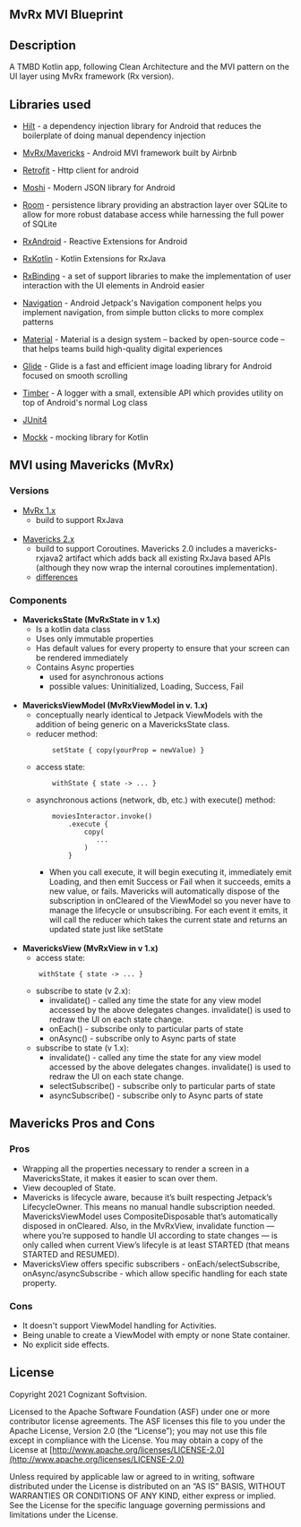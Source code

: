 ## MvRx MVI Blueprint


Description
------------------------

A TMBD Kotlin app, following Clean Architecture and the MVI pattern on the UI layer using MvRx framework (Rx version).


Libraries used
------------------------

* [Hilt](https://dagger.dev/hilt/) - a dependency injection library for Android that reduces the boilerplate of doing manual dependency injection

* [MvRx/Mavericks](https://github.com/airbnb/mavericks) - Android MVI framework built by Airbnb

* [Retrofit](https://square.github.io/retrofit/) - Http client for android

* [Moshi](https://github.com/square/moshi) - Modern JSON library for Android

* [Room](https://developer.android.com/jetpack/androidx/releases/room) - persistence library providing an abstraction layer over SQLite to allow for more robust database access while harnessing the full power of SQLite

* [RxAndroid](https://github.com/ReactiveX/RxAndroid) - Reactive Extensions for Android

* [RxKotlin](https://github.com/ReactiveX/RxKotlin) - Kotlin Extensions for RxJava

* [RxBinding](https://github.com/JakeWharton/RxBinding) - a set of support libraries to make the implementation of user interaction with the UI elements in Android easier

* [Navigation](https://developer.android.com/guide/navigation/navigation-getting-started) - Android Jetpack's Navigation component helps you implement navigation, from simple button clicks to more complex patterns

* [Material](https://material.io/develop/android/docs/getting-started) - Material is a design system – backed by open-source code – that helps teams build high-quality digital experiences

* [Glide](https://bumptech.github.io/glide/) - Glide is a fast and efficient image loading library for Android focused on smooth scrolling

* [Timber](https://github.com/JakeWharton/timber) - A logger with a small, extensible API which provides utility on top of Android's normal Log class

* [JUnit4](https://junit.org/junit4/)

* [Mockk](https://mockk.io/) - mocking library for Kotlin


MVI using Mavericks (MvRx)
------------------------

### Versions

* [MvRx 1.x](https://github.com/airbnb/mavericks/wiki)  
    - build to support RxJava
<br/> <br/>
* [Mavericks 2.x](https://airbnb.io/mavericks/#/) 
    - build to support Coroutines. Mavericks 2.0 includes a mavericks-rxjava2 artifact which adds back all existing RxJava based APIs (although they now wrap the internal coroutines implementation).
    - [differences](https://airbnb.io/mavericks/#/new-2x)

### Components

* **MavericksState (MvRxState in v 1.x)**
    - Is a kotlin data class
    - Uses only immutable properties
    - Has default values for every property to ensure that your screen can be rendered immediately
    - Contains Async properties 
        - used for asynchronous actions
        - possible values: Uninitialized, Loading, Success, Fail
<br/> <br/>
* **MavericksViewModel (MvRxViewModel in v. 1.x)**
    - conceptually nearly identical to Jetpack ViewModels with the addition of being generic on a MavericksState class.
    - reducer method: 
        ```
            setState { copy(yourProp = newValue) } 
        ```
    - access state:
        ```
            withState { state -> ... }
        ```
    - asynchronous actions (network, db, etc.) with execute() method:
        ```
            moviesInteractor.invoke()
                .execute {
                    copy(
                       ...
                    )
                }
        ```
         - When you call execute, it will begin executing it, immediately emit Loading, and then emit Success or Fail when it succeeds, emits a new value, or fails.
           Mavericks will automatically dispose of the subscription in onCleared of the ViewModel so you never have to manage the lifecycle or unsubscribing.
           For each event it emits, it will call the reducer which takes the current state and returns an updated state just like setState
<br/> <br/>
* **MavericksView (MvRxView in v 1.x)**
    - access state:
    ```
        withState { state -> ... }
    ```
    - subscribe to state (v 2.x):
        - invalidate() - called any time the state for any view model accessed by the above delegates changes. invalidate() is used to redraw the UI on each state change.
        - onEach() - subscribe only to particular parts of state
        - onAsync() - subscribe only to Async parts of state
    - subscribe to state (v 1.x):
        - invalidate() - called any time the state for any view model accessed by the above delegates changes. invalidate() is used to redraw the UI on each state change.
        - selectSubscribe() - subscribe only to particular parts of state
        - asyncSubscribe() - subscribe only to Async parts of state


Mavericks Pros and Cons
------------------------

### Pros
* Wrapping all the properties necessary to render a screen in a MavericksState, it makes it easier to scan over them.
* View decoupled of State.
* Mavericks is lifecycle aware, because it’s built respecting Jetpack’s LifecycleOwner. This means no manual handle subscription needed. MavericksViewModel uses CompositeDisposable that’s automatically disposed in onCleared. Also, in the MvRxView, invalidate function — where you’re supposed to handle UI according to state changes — is only called when current View’s lifecyle is at least STARTED (that means STARTED and RESUMED).
* MavericksView offers specific subscribers - onEach/selectSubscribe, onAsync/asyncSubscribe - which allow specific handling for each state property.

### Cons
* It doesn't support ViewModel handling for Activities.
* Being unable to create a ViewModel with empty or none State container.
* No explicit side effects.


License
-------
Copyright 2021 Cognizant Softvision.

Licensed to the Apache Software Foundation (ASF) under one or more contributor license agreements. The ASF licenses this file to you under the Apache License, Version 2.0 (the “License”); you may not
use this file except in compliance with the License. You may obtain a copy of
the License at [http://www.apache.org/licenses/LICENSE-2.0](http://www.apache.org/licenses/LICENSE-2.0)

Unless required by applicable law or agreed to in writing, software
distributed under the License is distributed on an “AS IS” BASIS, WITHOUT
WARRANTIES OR CONDITIONS OF ANY KIND, either express or implied. See the
License for the specific language governing permissions and limitations under the License.